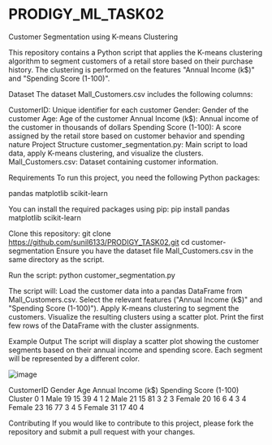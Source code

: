 # PRODIGY_ML_TASK02


Customer Segmentation using K-means Clustering

This repository contains a Python script that applies the K-means clustering algorithm to segment customers of a retail store based on their purchase history. The clustering is performed on the features "Annual Income (k$)" and "Spending Score (1-100)".

Dataset
The dataset Mall_Customers.csv includes the following columns:

CustomerID: Unique identifier for each customer
Gender: Gender of the customer
Age: Age of the customer
Annual Income (k$): Annual income of the customer in thousands of dollars
Spending Score (1-100): A score assigned by the retail store based on customer behavior and spending nature
Project Structure
customer_segmentation.py: Main script to load data, apply K-means clustering, and visualize the clusters.
Mall_Customers.csv: Dataset containing customer information.

Requirements
To run this project, you need the following Python packages:

pandas
matplotlib
scikit-learn

You can install the required packages using pip:
pip install pandas matplotlib scikit-learn

Clone this repository:
git clone https://github.com/sunil6133/PRODIGY_TASK02.git
cd customer-segmentation
Ensure you have the dataset file Mall_Customers.csv in the same directory as the script.

Run the script:
python customer_segmentation.py

The script will:
Load the customer data into a pandas DataFrame from Mall_Customers.csv.
Select the relevant features ("Annual Income (k$)" and "Spending Score (1-100)").
Apply K-means clustering to segment the customers.
Visualize the resulting clusters using a scatter plot.
Print the first few rows of the DataFrame with the cluster assignments.

Example Output
The script will display a scatter plot showing the customer segments based on their annual income and spending score. Each segment will be represented by a different color.

 ![image](https://github.com/sunil6133/PRODIGY_TASK02/assets/163017954/763e2872-f53c-4675-bae3-e8653d3cea28)
 
   CustomerID  Gender  Age  Annual Income (k$)  Spending Score (1-100)  Cluster
0           1    Male   19                  15                      39        4
1           2    Male   21                  15                      81        3
2           3  Female   20                  16                       6        4
3           4  Female   23                  16                      77        3
4           5  Female   31                  17                      40        4


Contributing
If you would like to contribute to this project, please fork the repository and submit a pull request with your changes.
